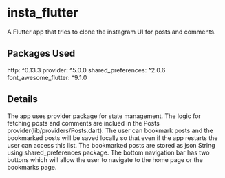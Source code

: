 # insta_flutter

A Flutter app that tries to clone the instagram UI for posts and comments.

## Packages Used

http: ^0.13.3
provider: ^5.0.0
shared_preferences: ^2.0.6
font_awesome_flutter: ^9.1.0

## Details

The app uses provider package for state management. The logic for fetching posts and comments are inclued in the Posts provider(lib/providers/Posts.dart). The user can bookmark posts and the bookmarked posts will be saved locally so that even if the app restarts the user can access this list. The bookmarked posts are stored as json String using shared_preferences package. The bottom navigation bar has two buttons which will allow the user to navigate to the home page or the bookmarks page.
